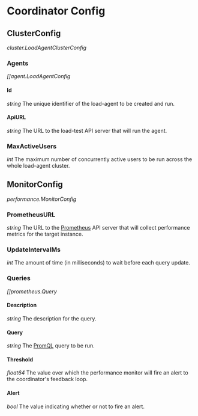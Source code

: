 # Coordinator Config

## ClusterConfig

*cluster.LoadAgentClusterConfig*

### Agents

*[]agent.LoadAgentConfig*

#### Id
*string*
The unique identifier of the load-agent to be created and run.

#### ApiURL
*string*
The URL to the load-test API server that will run the agent.

### MaxActiveUsers
*int*
The maximum number of concurrently active users to be run across the whole load-agent cluster.

## MonitorConfig

*performance.MonitorConfig*

### PrometheusURL
*string*
The URL to the [Prometheus](https://prometheus.io/docs/introduction/overview/) API server that will collect performance metrics for the target instance.

### UpdateIntervalMs
*int*
The amount of time (in milliseconds) to wait before each query update.

### Queries

*[]prometheus.Query*

#### Description
*string*
The description for the query.

#### Query
*string*
The [PromQL](https://prometheus.io/docs/prometheus/latest/querying/basics/) query to be run.

#### Threshold
*float64*
The value over which the performance monitor will fire an alert to the coordinator's feedback loop.

#### Alert
*bool*
The value indicating whether or not to fire an alert.
